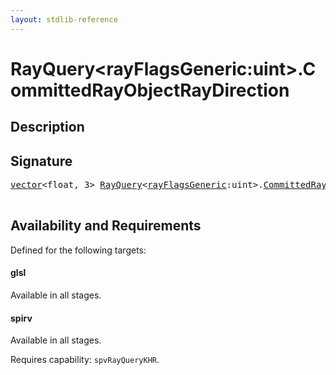 ```yaml
---
layout: stdlib-reference
---
```


# RayQuery\<rayFlagsGeneric:uint\>\.CommittedRayObjectRayDirection

## Description





## Signature 

<pre>
<a href="/stdlib-reference/types/vector/index" class="code_type">vector</a>&lt;float, 3&gt; <a href="/stdlib-reference/types/RayQuery/index" class="code_type">RayQuery</a>&lt;<a href="/stdlib-reference/types/RayQuery/index#decl-rayFlagsGeneric" class="code_var">rayFlagsGeneric</a>:uint&gt;.<a href="/stdlib-reference/types/RayQuery/CommittedRayObjectRayDirection">CommittedRayObjectRayDirection</a>();

</pre>

## Availability and Requirements

Defined for the following targets:

#### glsl
Available in all stages.

#### spirv
Available in all stages.

Requires capability: `spvRayQueryKHR`.


